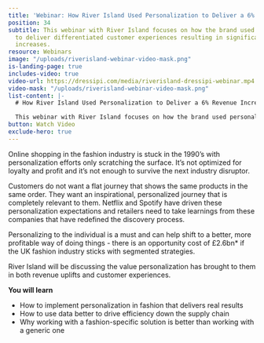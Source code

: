 ```yaml
---
title: 'Webinar: How River Island Used Personalization to Deliver a 6% Revenue Increase'
position: 34
subtitle: This webinar with River Island focuses on how the brand used personalization
  to deliver differentiated customer experiences resulting in significant  revenue
  increases.
resource: Webinars
image: "/uploads/riverisland-webinar-video-mask.png"
is-landing-page: true
includes-video: true
video-url: https://dressipi.com/media/riverisland-dressipi-webinar.mp4
video-mask: "/uploads/riverisland-webinar-video-mask.png"
list-content: |-
  # How River Island Used Personalization to Deliver a 6% Revenue Increase

  This webinar with River Island focuses on how the brand used personalization to deliver differentiated customer experiences resulting in significant revenue increases.
button: Watch Video
exclude-hero: true
---
```


Online shopping in the fashion industry is stuck in the 1990’s with personalization efforts only scratching the surface. It’s not optimized for loyalty and profit and it’s not enough to survive the next industry disruptor.

Customers do not want a flat journey that shows the same products in the same order. They want an inspirational, personalized journey that is completely relevant to them. Netflix and Spotify have driven these personalization expectations and retailers need to take learnings from these companies that have redefined the discovery process. 

Personalizing to the individual is a must and can help shift to a better, more profitable way of doing things - there is an opportunity cost of £2.6bn* if the UK fashion industry sticks with segmented strategies.

River Island will be discussing the value personalization has brought to them in both revenue uplifts and customer experiences.

<p style="font-weight: bold; width: 100%">You will learn</p>

- How to implement personalization in fashion that delivers real results
- How to use data better to drive efficiency down the supply chain
- Why working with a fashion-specific solution is better than working with a generic one
